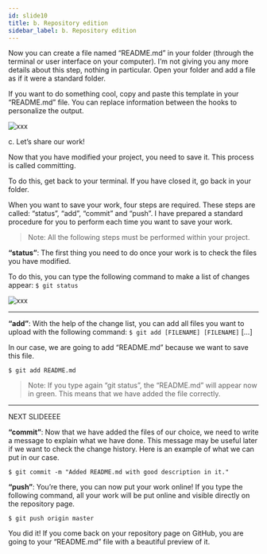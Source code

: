 ```yaml
---
id: slide10
title: b. Repository edition
sidebar_label: b. Repository edition
---
```

<!--
﻿#### Slide 11: Clone(download) your GitHub repository to local PC -->

<!-- b. Repository edition -->

Now you can create a file named “README.md” in your folder (through the terminal or user interface on your computer). I’m not giving you any more details about this step, nothing in particular. Open your folder and add a file as if it were a standard folder.

If you want to do something cool, copy and paste this template in your “README.md” file. You can replace information between the hooks to personalize the output.





![xxx](https://raw.githubusercontent.com/ChickenKyiv/awesome-git-article/blob/master/img/b-10-github-changes-readme-added.png)


c. Let’s share our work!

Now that you have modified your project, you need to save it. This process is called committing.

To do this, get back to your terminal. If you have closed it, go back in your folder.

When you want to save your work, four steps are required. These steps are called: “status”, “add”, “commit” and “push”. I have prepared a standard procedure for you to perform each time you want to save your work.


> Note: All the following steps must be performed within your project.


**“status”**: The first thing you need to do once your work is to check the files you have modified.

To do this, you can type the following command to make a list of changes appear:
`$ git status`




![xxx](https://raw.githubusercontent.com/ChickenKyiv/awesome-git-article/blob/master/img/b-09-git-status.png)

<!-- “git status” output in our project -->

---

**“add”**: With the help of the change list, you can add all files you want to upload with the following command:
`$ git add [FILENAME] [FILENAME]` [...]

In our case, we are going to add “README.md” because we want to save this file.

`$ git add README.md`

> Note: If you type again “git status”, the “README.md” will appear now in green. This means that we have added the file correctly.

---


NEXT SLIDEEEE

**“commit”**: Now that we have added the files of our choice, we need to write a message to explain what we have done. This message may be useful later if we want to check the change history. Here is an example of what we can put in our case.

`$ git commit -m "Added README.md with good description in it."`

**“push”**: You’re there, you can now put your work online! If you type the following command, all your work will be put online and visible directly on the repository page.

`$ git push origin master`

You did it! If you come back on your repository page on GitHub, you are going to your “README.md” file with a beautiful preview of it.
